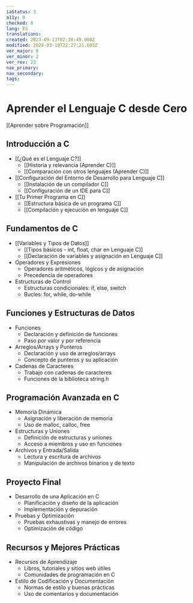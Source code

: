 ```yaml
---
iaStatus: 3
a11y: 0
checked: 0
lang: ES
translations: 
created: 2023-09-13T02:30:49.000Z
modified: 2024-03-19T22:27:21.603Z
ver_major: 0
ver_minor: 2
ver_rev: 23
nav_primary: 
nav_secondary: 
tags:
---
```

# Aprender el Lenguaje C desde Cero

[[Aprender sobre Programación]]

## Introducción a C

* [[¿Qué es el Lenguaje C?]]
	* [[Historia y relevancia (Aprender C)]]
	* [[Comparación con otros lenguajes (Aprender C)]]
* [[Configuración del Entorno de Desarrollo para Lenguaje C]]
	* [[Instalación de un compilador C]]
	* [[Configuración de un IDE para C]]
* [[Tu Primer Programa en C]]
	* [[Estructura básica de un programa C]]
	* [[Compilación y ejecución en lenguaje C]]

## Fundamentos de C

* [[Variables y Tipos de Datos]]
	* [[Tipos básicos - int, float, char en Lenguaje C]]
	* [[Declaración de variables y asignación en Lenguaje C]]
* Operadores y Expresiones
	* Operadores aritméticos, lógicos y de asignación
	* Precedencia de operadores
* Estructuras de Control
	* Estructuras condicionales: if, else, switch
	* Bucles: for, while, do-while
## Funciones y Estructuras de Datos

* Funciones
	* Declaración y definición de funciones
	* Paso por valor y por referencia
* Arreglos/Arrays y Punteros
	* Declaración y uso de arreglos/arrays
	* Concepto de punteros y su aplicación
* Cadenas de Caracteres
	* Trabajo con cadenas de caracteres
	* Funciones de la biblioteca string.h
## Programación Avanzada en C

* Memoria Dinámica
	* Asignación y liberación de memoria
	* Uso de malloc, calloc, free
* Estructuras y Uniones
	* Definición de estructuras y uniones
	* Acceso a miembros y uso en funciones
* Archivos y Entrada/Salida
	* Lectura y escritura de archivos
	* Manipulación de archivos binarios y de texto
## Proyecto Final

* Desarrollo de una Aplicación en C
	* Planificación y diseño de la aplicación
	* Implementación y depuración
* Pruebas y Optimización
	* Pruebas exhaustivas y manejo de errores
	* Optimización de código
## Recursos y Mejores Prácticas

* Recursos de Aprendizaje
	* Libros, tutoriales y sitios web útiles
	* Comunidades de programación en C
* Estilo de Codificación y Documentación
	* Normas de estilo y buenas prácticas
	* Uso de comentarios y documentación

